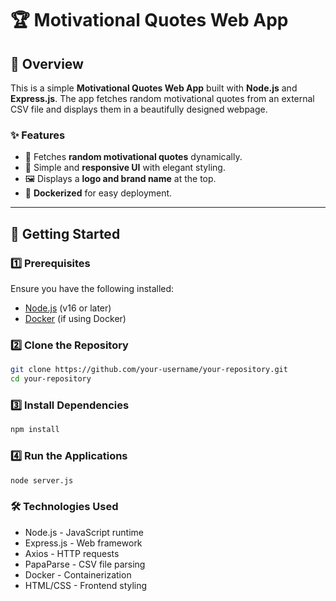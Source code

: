 # 🏆 Motivational Quotes Web App

## 🌟 Overview
This is a simple **Motivational Quotes Web App** built with **Node.js** and **Express.js**. The app fetches random motivational quotes from an external CSV file and displays them in a beautifully designed webpage.

### ✨ Features
- 📝 Fetches **random motivational quotes** dynamically.
- 🎨 Simple and **responsive UI** with elegant styling.
- 🖼️ Displays a **logo and brand name** at the top.
- 🚀 **Dockerized** for easy deployment.

---

## 🚀 Getting Started

### **1️⃣ Prerequisites**
Ensure you have the following installed:
- [Node.js](https://nodejs.org/) (v16 or later)
- [Docker](https://www.docker.com/get-started) (if using Docker)

### **2️⃣ Clone the Repository**
```bash
git clone https://github.com/your-username/your-repository.git
cd your-repository
```

### **3️⃣ Install Dependencies**
```bash
npm install
```

### **4️⃣ Run the Applications**
```bash
node server.js
```

### 🛠️ Technologies Used
- Node.js - JavaScript runtime
- Express.js - Web framework
- Axios - HTTP requests
- PapaParse - CSV file parsing
- Docker - Containerization
- HTML/CSS - Frontend styling
